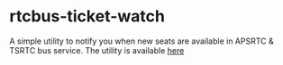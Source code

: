 # rtcbus-ticket-watch
A simple utility to notify you when new seats are available in APSRTC & TSRTC bus service. The utility is available <a href="#">here</a>
